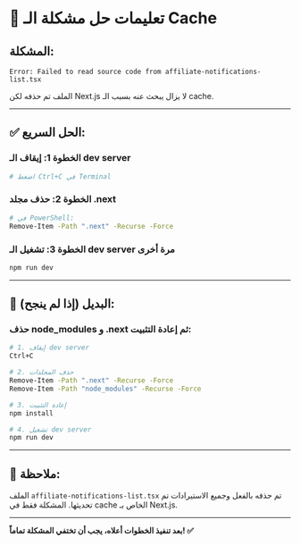 # 🔧 تعليمات حل مشكلة الـ Cache

## المشكلة:
```
Error: Failed to read source code from affiliate-notifications-list.tsx
```

الملف تم حذفه لكن Next.js لا يزال يبحث عنه بسبب الـ cache.

---

## ✅ الحل السريع:

### **الخطوة 1: إيقاف الـ dev server**
```bash
# اضغط Ctrl+C في Terminal
```

### **الخطوة 2: حذف مجلد .next**
```bash
# في PowerShell:
Remove-Item -Path ".next" -Recurse -Force
```

### **الخطوة 3: تشغيل الـ dev server مرة أخرى**
```bash
npm run dev
```

---

## 🎯 البديل (إذا لم ينجح):

### **حذف node_modules و .next ثم إعادة التثبيت:**
```bash
# 1. إيقاف dev server
Ctrl+C

# 2. حذف المجلدات
Remove-Item -Path ".next" -Recurse -Force
Remove-Item -Path "node_modules" -Recurse -Force

# 3. إعادة التثبيت
npm install

# 4. تشغيل dev server
npm run dev
```

---

## 📝 ملاحظة:

الملف `affiliate-notifications-list.tsx` تم حذفه بالفعل وجميع الاستيرادات تم تحديثها.
المشكلة فقط في cache الخاص بـ Next.js.

---

**بعد تنفيذ الخطوات أعلاه، يجب أن تختفي المشكلة تماماً! ✅**
